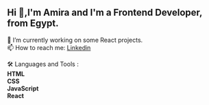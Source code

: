 ## Hi 👋,I'm Amira and I'm a Frontend Developer, from Egypt.
 🔭 I’m currently working on some React projects.<br>
 📫 How to reach me: [Linkedin](https://www.linkedin.com/public-profile/settings?lipi=urn%3Ali%3Apage%3Ad_flagship3_profile_self_edit_contact-info%3By225f30STX%2BJJBtM8uK8ow%3D%3D)


 🛠️ Languages and Tools :<br>
  <b>HTML</b><br>
  <b>CSS</b><br>
  <b>JavaScript</b><br>
  <b>React</b>
  
  
<!--
**amira3a/amira3a** is a ✨ _special_ ✨ repository because its `README.md` (this file) appears on your GitHub profile.

Here are some ideas to get you started:

- 🔭 I’m currently working on ...
- 🌱 I’m currently learning ...
- 👯 I’m looking to collaborate on ...
- 🤔 I’m looking for help with ...
- 💬 Ask me about ...
- 📫 How to reach me: ...
- 😄 Pronouns: ...
- ⚡ Fun fact: ...
-->
